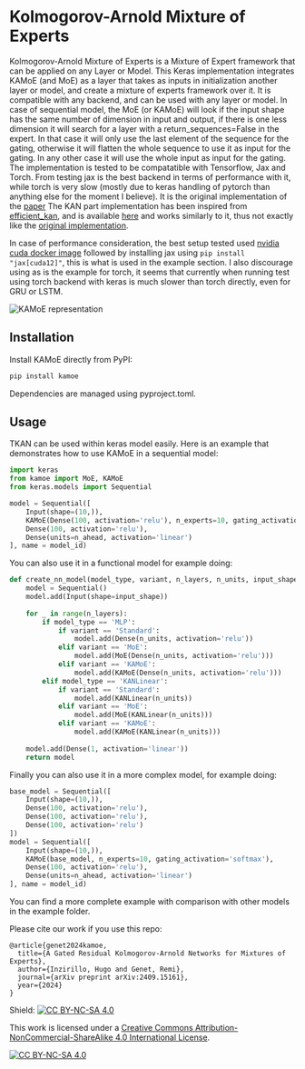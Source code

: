 # Kolmogorov-Arnold Mixture of Experts

 
Kolmogorov-Arnold Mixture of Experts is a Mixture of Expert framework that can be applied on any Layer or Model. 
This Keras implementation integrates KAMoE (and MoE) as a layer that takes as inputs in initialization another layer or model, and create a mixture of experts framework over it. 
It is compatible with any backend, and can be used with any layer or model.
In case of sequential model, the MoE (or KAMoE) will look if the input shape has the same number of dimension in input and output, if there is one less dimension it will search for a layer with a return_sequences=False in the expert. In that case it will only use the last element of the sequence for the gating, otherwise it will flatten the whole sequence to use it as input for the gating. In any other case it will use the whole input as input for the gating.
The implementation is tested to be compatatible with Tensorflow, Jax and Torch. From testing jax is the best backend in terms of performance with it, while torch is very slow (mostly due to keras handling of pytorch than anything else for the moment I believe).
It is the original implementation of the [paper](https://arxiv.org/abs/2409.15161)
The KAN part implementation has been inspired from [efficient_kan](https://github.com/Blealtan/efficient-kan), and is available [here](https://github.com/remigenet/keras_efficient_kan) and works similarly to it, thus not exactly like the [original implementation](https://github.com/KindXiaoming/pykan).

In case of performance consideration, the best setup tested used [nvidia cuda docker image](https://hub.docker.com/r/nvidia/cuda) followed by installing jax using ```pip install "jax[cuda12]"```, this is what is used in the example section.
I also discourage using as is the example for torch, it seems that currently when running test using torch backend with keras is much slower than torch directly, even for GRU or LSTM. 

![KAMoE representation]()

## Installation

Install KAMoE directly from PyPI:

```bash
pip install kamoe
```

Dependencies are managed using pyproject.toml.

## Usage

TKAN can be used within keras model easily.
Here is an example that demonstrates how to use KAMoE in a sequential model:

```python
import keras
from kamoe import MoE, KAMoE
from keras.models import Sequential

model = Sequential([
    Input(shape=(10,)),
    KAMoE(Dense(100, activation='relu'), n_experts=10, gating_activation='softmax'),
    Dense(100, activation='relu'),
    Dense(units=n_ahead, activation='linear')
], name = model_id)
```

You can also use it in a functional model for example doing:

```python
def create_nn_model(model_type, variant, n_layers, n_units, input_shape):
    model = Sequential()
    model.add(Input(shape=input_shape))
    
    for _ in range(n_layers):
        if model_type == 'MLP':
            if variant == 'Standard':
                model.add(Dense(n_units, activation='relu'))
            elif variant == 'MoE':
                model.add(MoE(Dense(n_units, activation='relu')))
            elif variant == 'KAMoE':
                model.add(KAMoE(Dense(n_units, activation='relu')))
        elif model_type == 'KANLinear':
            if variant == 'Standard':
                model.add(KANLinear(n_units))
            elif variant == 'MoE':
                model.add(MoE(KANLinear(n_units)))
            elif variant == 'KAMoE':
                model.add(KAMoE(KANLinear(n_units)))
    
    model.add(Dense(1, activation='linear'))
    return model
```

Finally you can also use it in a more complex model, for example doing:

```python
base_model = Sequential([
    Input(shape=(10,)),
    Dense(100, activation='relu'),
    Dense(100, activation='relu'),
    Dense(100, activation='relu')
])
model = Sequential([
    Input(shape=(10,)),
    KAMoE(base_model, n_experts=10, gating_activation='softmax'),
    Dense(100, activation='relu'),
    Dense(units=n_ahead, activation='linear')
], name = model_id)
```

You can find a more complete example with comparison with other models in the example folder.

Please cite our work if you use this repo:

```
@article{genet2024kamoe,
  title={A Gated Residual Kolmogorov-Arnold Networks for Mixtures of Experts},
  author={Inzirillo, Hugo and Genet, Remi},
  journal={arXiv preprint arXiv:2409.15161},
  year={2024}
}
```

Shield: [![CC BY-NC-SA 4.0][cc-by-nc-sa-shield]][cc-by-nc-sa]

This work is licensed under a
[Creative Commons Attribution-NonCommercial-ShareAlike 4.0 International License][cc-by-nc-sa].

[![CC BY-NC-SA 4.0][cc-by-nc-sa-image]][cc-by-nc-sa]

[cc-by-nc-sa]: http://creativecommons.org/licenses/by-nc-sa/4.0/
[cc-by-nc-sa-image]: https://licensebuttons.net/l/by-nc-sa/4.0/88x31.png
[cc-by-nc-sa-shield]: https://img.shields.io/badge/License-CC%20BY--NC--SA%204.0-lightgrey.svg
